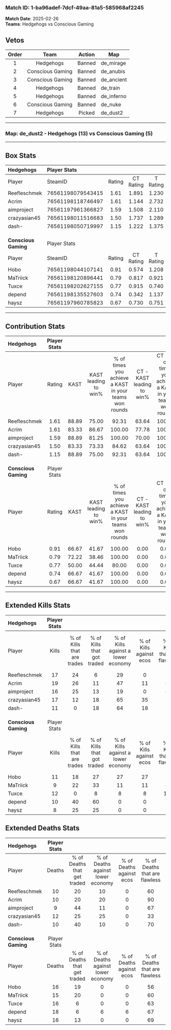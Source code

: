 ### Match ID: 1-ba96adef-7dcf-49aa-81a5-585968af2245  
**Match Date**: 2025-02-26  
**Teams**: Hedgehogs vs Conscious Gaming  

## Vetos  

| Order | Team | Action | Map |
| :---: | :--: | :----: | --- |
| 1 | Hedgehogs | Banned | de_mirage |
| 2 | Conscious Gaming | Banned | de_anubis |
| 3 | Conscious Gaming | Banned | de_ancient |
| 4 | Hedgehogs | Banned | de_train |
| 5 | Hedgehogs | Banned | de_inferno |
| 6 | Conscious Gaming | Banned | de_nuke |
| 7 | Hedgehogs | Picked | de_dust2 |

---  

### **Map**: de_dust2 - Hedgehogs (13) vs Conscious Gaming (5)  
---  

## Box Stats  

| **Hedgehogs**        | Player Stats      |        |           |          |       |       |       |         |        |      |     |
| :- | :- | :-: | :-: | :-: | :-: | :-: | :-: | :-: | :-: | :-: | :-: |
| Player               | SteamID           | Rating | CT Rating | T Rating | KAST  |  ADR  | Kills | Assists | Deaths | K/D  | HS% |
| Reefleschmek         | 76561198079543415 |  1.61  |   1.891   |  1.230   | 88.89 | 106.9 |  17   |    7    |   10   | 1.70 | 58  |
| Acrim                | 76561198118746497 |  1.61  |   1.144   |  2.732   | 83.33 | 97.3  |  19   |    3    |   10   | 1.90 | 47  |
| aimproject           | 76561197961366827 |  1.59  |   1.508   |  2.110   | 88.89 | 95.6  |  16   |   13    |   9    | 1.78 | 62  |
| crazyasian45         | 76561198011516683 |  1.50  |   1.737   |  1.289   | 83.33 | 104.6 |  17   |    6    |   12   | 1.42 | 35  |
| dash-                | 76561198050719997 |  1.15  |   1.222   |  1.375   | 88.89 | 57.2  |  11   |    5    |   10   | 1.10 | 18  |
|                      |                   |        |           |          |       |       |       |         |        |      |     |
|                      |                   |        |           |          |       |       |       |         |        |      |     |
|                      |                   |        |           |          |       |       |       |         |        |      |     |
| **Conscious Gaming** | Player Stats      |        |           |          |       |       |       |         |        |      |     |
| Player               | SteamID           | Rating | CT Rating | T Rating | KAST  |  ADR  | Kills | Assists | Deaths | K/D  | HS% |
| Hobo                 | 76561198044107141 |  0.91  |   0.574   |  1.208   | 66.67 | 85.0  |  11   |    6    |   16   | 0.69 | 63  |
| MaTriick             | 76561198120896441 |  0.79  |   0.817   |  0.921   | 72.22 | 61.0  |   9   |    4    |   15   | 0.60 | 44  |
| Tuxce                | 76561198202627155 |  0.77  |   0.915   |  0.740   | 50.00 | 71.4  |  12   |    2    |   16   | 0.75 | 58  |
| depend               | 76561198135527603 |  0.74  |   0.342   |  1.137   | 66.67 | 69.5  |  10   |    4    |   18   | 0.56 | 40  |
| haysz                | 76561197960785823 |  0.67  |   0.730   |  0.751   | 66.67 | 59.5  |   8   |    4    |   16   | 0.50 | 62  |
---  

## Contribution Stats  

| **Hedgehogs**        | Player Stats |       |                      |                                                        |                           |                                                             |                          |                                                            |
| :- | :-: | :-: | :-: | :-: | :-: | :-: | :-: | :-: |
| Player               |    Rating    | KAST  | KAST leading to win% | % of times you achieve a KAST in your teams won rounds | CT - KAST leading to win% | CT - % of times you achieve a KAST in your teams won rounds | T - KAST leading to win% | T - % of times you achieve a KAST in your teams won rounds |
| Reefleschmek         |     1.61     | 88.89 |        75.00         |                         92.31                          |           63.64           |                           100.00                            |          100.00          |                           83.33                            |
| Acrim                |     1.61     | 83.33 |        86.67         |                         100.00                         |           77.78           |                           100.00                            |          100.00          |                           100.00                           |
| aimproject           |     1.59     | 88.89 |        81.25         |                         100.00                         |           70.00           |                           100.00                            |          100.00          |                           100.00                           |
| crazyasian45         |     1.50     | 83.33 |        73.33         |                         84.62                          |           63.64           |                           100.00                            |          100.00          |                           66.67                            |
| dash-                |     1.15     | 88.89 |        75.00         |                         92.31                          |           63.64           |                           100.00                            |          100.00          |                           83.33                            |
|                      |              |       |                      |                                                        |                           |                                                             |                          |                                                            |
|                      |              |       |                      |                                                        |                           |                                                             |                          |                                                            |
|                      |              |       |                      |                                                        |                           |                                                             |                          |                                                            |
| **Conscious Gaming** | Player Stats |       |                      |                                                        |                           |                                                             |                          |                                                            |
| Player               |    Rating    | KAST  | KAST leading to win% | % of times you achieve a KAST in your teams won rounds | CT - KAST leading to win% | CT - % of times you achieve a KAST in your teams won rounds | T - KAST leading to win% | T - % of times you achieve a KAST in your teams won rounds |
| Hobo                 |     0.91     | 66.67 |        41.67         |                         100.00                         |           0.00            |                            0.00                             |          62.50           |                           100.00                           |
| MaTriick             |     0.79     | 72.22 |        38.46         |                         100.00                         |           0.00            |                            0.00                             |          62.50           |                           100.00                           |
| Tuxce                |     0.77     | 50.00 |        44.44         |                         80.00                          |           0.00            |                            0.00                             |          66.67           |                           80.00                            |
| depend               |     0.74     | 66.67 |        41.67         |                         100.00                         |           0.00            |                            0.00                             |          55.56           |                           100.00                           |
| haysz                |     0.67     | 66.67 |        41.67         |                         100.00                         |           0.00            |                            0.00                             |          55.56           |                           100.00                           |
---  

## Extended Kills Stats  

| **Hedgehogs**        | Player Stats |                            |                            |                                    |                         |                              |                                 |                                       |                    |           |
| :- | :-: | :-: | :-: | :-: | :-: | :-: | :-: | :-: | :-: | :-: |
| Player               |    Kills     | % of Kills that are trades | % of Kills that got traded | % of Kills against a lower economy | % of Kills against ecos | % of Kills that are flawless | % of Kills that are close duels | % of Kills that are assisted by flash | Pistol Round Kills | AWP Kills |
| Reefleschmek         |      17      |             24             |             6              |                 29                 |            0            |              59              |               12                |                   0                   |         6          |     1     |
| Acrim                |      19      |             26             |             11             |                 47                 |           11            |              63              |               11                |                  16                   |         0          |     4     |
| aimproject           |      16      |             25             |             13             |                 19                 |            0            |              44              |                6                |                   6                   |         0          |     4     |
| crazyasian45         |      17      |             12             |             18             |                 65                 |           35            |              76              |               12                |                  12                   |         0          |     0     |
| dash-                |      11      |             0              |             18             |                 64                 |           18            |              73              |                0                |                   0                   |         0          |     0     |
|                      |              |                            |                            |                                    |                         |                              |                                 |                                       |                    |           |
|                      |              |                            |                            |                                    |                         |                              |                                 |                                       |                    |           |
|                      |              |                            |                            |                                    |                         |                              |                                 |                                       |                    |           |
| **Conscious Gaming** | Player Stats |                            |                            |                                    |                         |                              |                                 |                                       |                    |           |
| Player               |    Kills     | % of Kills that are trades | % of Kills that got traded | % of Kills against a lower economy | % of Kills against ecos | % of Kills that are flawless | % of Kills that are close duels | % of Kills that are assisted by flash | Pistol Round Kills | AWP Kills |
| Hobo                 |      11      |             18             |             27             |                 27                 |           27            |              55              |                9                |                   0                   |         0          |     0     |
| MaTriick             |      9       |             22             |             33             |                 11                 |           11            |              44              |                0                |                   0                   |         0          |     1     |
| Tuxce                |      12      |             0              |             8              |                 8                  |            8            |             100              |                0                |                   0                   |         3          |     3     |
| depend               |      10      |             40             |             60             |                 0                  |            0            |              80              |               20                |                   0                   |         0          |     3     |
| haysz                |      8       |             25             |             25             |                 0                  |            0            |              38              |                0                |                   0                   |         0          |     0     |
## Extended Deaths Stats  

| **Hedgehogs**        | Player Stats |                             |                                   |                          |                               |                            |                           |               |
| :- | :-: | :-: | :-: | :-: | :-: | :-: | :-: | :-: |
| Player               |    Deaths    | % of Deaths that get traded | % of Deaths against lower economy | % of Deaths against ecos | % of Deaths that are flawless | % of Deaths that are close | % of Deaths while blinded | Deaths to AWP |
| Reefleschmek         |      10      |             20              |                10                 |            0             |              60               |             10             |             0             |       1       |
| Acrim                |      10      |             20              |                20                 |            0             |              90               |             10             |             0             |       1       |
| aimproject           |      9       |             44              |                11                 |            0             |              67               |             0              |             0             |       1       |
| crazyasian45         |      12      |             25              |                25                 |            0             |              33               |             8              |             0             |       0       |
| dash-                |      10      |             40              |                10                 |            0             |              70               |             0              |             0             |       0       |
|                      |              |                             |                                   |                          |                               |                            |                           |               |
|                      |              |                             |                                   |                          |                               |                            |                           |               |
|                      |              |                             |                                   |                          |                               |                            |                           |               |
| **Conscious Gaming** | Player Stats |                             |                                   |                          |                               |                            |                           |               |
| Player               |    Deaths    | % of Deaths that get traded | % of Deaths against lower economy | % of Deaths against ecos | % of Deaths that are flawless | % of Deaths that are close | % of Deaths while blinded | Deaths to AWP |
| Hobo                 |      16      |             19              |                 0                 |            0             |              56               |             6              |            19             |       0       |
| MaTriick             |      15      |             20              |                 0                 |            0             |              60               |             20             |             7             |       2       |
| Tuxce                |      16      |              6              |                 0                 |            0             |              63               |             0              |             0             |       2       |
| depend               |      18      |              6              |                 6                 |            6             |              67               |             11             |            11             |       1       |
| haysz                |      16      |             13              |                 0                 |            0             |              69               |             6              |             0             |       1       |

